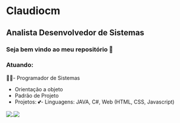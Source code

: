 # Claudiocm
## Analista Desenvolvedor de Sistemas
### Seja bem vindo ao meu repositório 👋

### Atuando:

🧑‍🎓- Programador de Sistemas
- Orientação a objeto
- Padrão de Projeto
- Projetos: 
💕- Linguagens: 
    JAVA, C#, Web (HTML, CSS, Javascript)

<a href="https://github.com/Claudiocm/github-readme-stats">
  <img align="center" src="https://github-readme-stats.vercel.app/api/pin/?username=Claudiocm&repo=github-readme-stats" />
</a>
<a href="https://github.com/anuraghazra/convoychat">
  <img align="center" src="https://github-readme-stats.vercel.app/api/pin/?username=claudiocm&repo=claudiocm" />
</a>
